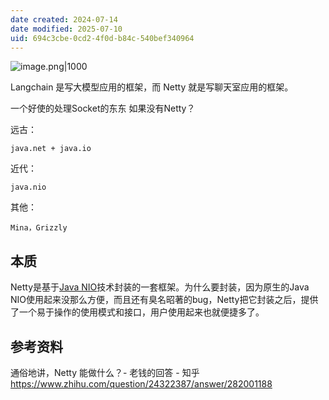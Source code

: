 ```yaml
---
date created: 2024-07-14
date modified: 2025-07-10
uid: 694c3cbe-0cd2-4f0d-b84c-540bef340964
---
```


![image.png|1000](https://imagehosting4picgo.oss-cn-beijing.aliyuncs.com/imagehosting/fix-dir%2Fpicgo%2Fpicgo-clipboard-images%2F2024%2F12%2F15%2F01-19-10-bf254d4e3407430afe8a2c274df1964a-202412150119247-7b0969.png)

Langchain 是写大模型应用的框架，而 Netty 就是写聊天室应用的框架。

一个好使的处理Socket的东东 如果没有Netty？

远古：

```text
java.net + java.io
```

近代：

```text
java.nio
```

其他：

```text
Mina，Grizzly
```

## 本质

Netty是基于[Java NIO](Java%20NIO.md)技术封装的一套框架。为什么要封装，因为原生的Java NIO使用起来没那么方便，而且还有臭名昭著的bug，Netty把它封装之后，提供了一个易于操作的使用模式和接口，用户使用起来也就便捷多了。

## 参考资料

通俗地讲，Netty 能做什么？- 老钱的回答 - 知乎  
https://www.zhihu.com/question/24322387/answer/282001188

